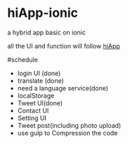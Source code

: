 # hiApp-ionic
a hybrid app basic on ionic

all the UI and function will follow [hiApp](http://hi.dearb.me/)

#schedule

- login UI (done)
- translate (done)
- need a language service(done)
- localStorage
- Tweet UI(done)
- Contact UI
- Setting UI
- Tweet post(including photo upload)
- use gulp to Compression the code

